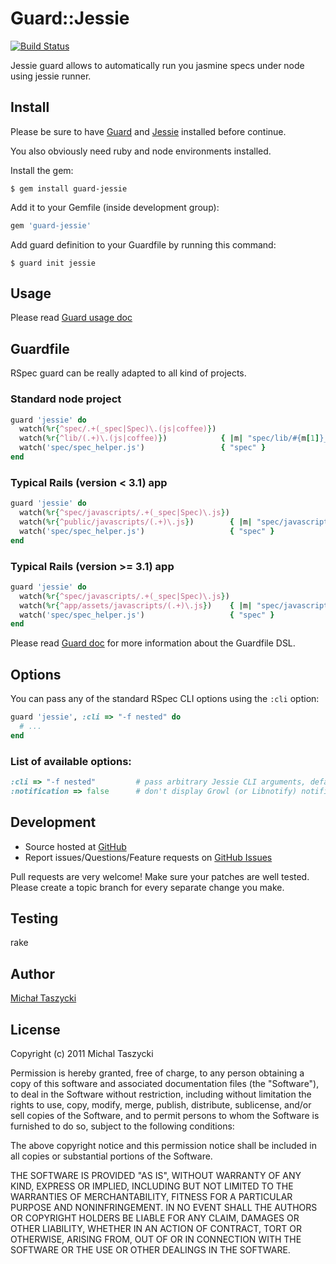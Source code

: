 Guard::Jessie
=============

[![Build Status](https://secure.travis-ci.org/mehowte/guard-jessie.png)](http://travis-ci.org/mehowte/guard-jessie)


Jessie guard allows to automatically run you jasmine specs under node using jessie runner.


Install
-------

Please be sure to have [Guard](https://github.com/guard/guard) and [Jessie](https://github.com/futuresimple/jessie) installed before continue.

You also obviously need ruby and node environments installed.

Install the gem:

    $ gem install guard-jessie

Add it to your Gemfile (inside development group):

``` ruby
gem 'guard-jessie'
```

Add guard definition to your Guardfile by running this command:

    $ guard init jessie

Usage
-----

Please read [Guard usage doc](https://github.com/guard/guard#readme)

Guardfile
---------

RSpec guard can be really adapted to all kind of projects.

### Standard node project

``` ruby
guard 'jessie' do
  watch(%r{^spec/.+(_spec|Spec)\.(js|coffee)})
  watch(%r{^lib/(.+)\.(js|coffee)})            { |m| "spec/lib/#{m[1]}_spec.js" }
  watch('spec/spec_helper.js')                 { "spec" }
end
```

### Typical Rails (version < 3.1) app

``` ruby
guard 'jessie' do
  watch(%r{^spec/javascripts/.+(_spec|Spec)\.js})
  watch(%r{^public/javascripts/(.+)\.js})        { |m| "spec/javascripts/#{m[1]}_spec.js" }
  watch('spec/spec_helper.js')                   { "spec" }
end
```

### Typical Rails (version >= 3.1) app

``` ruby
guard 'jessie' do
  watch(%r{^spec/javascripts/.+(_spec|Spec)\.js})
  watch(%r{^app/assets/javascripts/(.+)\.js})    { |m| "spec/javascripts/#{m[1]}_spec.js" }
  watch('spec/spec_helper.js')                   { "spec" }
end
```

Please read [Guard doc](https://github.com/guard/guard#readme) for more information about the Guardfile DSL.

Options
-------

You can pass any of the standard RSpec CLI options using the `:cli` option:

``` ruby
guard 'jessie', :cli => "-f nested" do
  # ...
end
```

### List of available options:

``` ruby
:cli => "-f nested"         # pass arbitrary Jessie CLI arguments, default: "-f progress"
:notification => false      # don't display Growl (or Libnotify) notification after the specs are done running, default: true
```

Development
-----------

* Source hosted at [GitHub](https://github.com/guard/guard-jessie)
* Report issues/Questions/Feature requests on [GitHub Issues](https://github.com/guard/guard-jessie/issues)

Pull requests are very welcome! Make sure your patches are well tested. Please create a topic branch for every separate change
you make.

Testing
-------

rake

Author
------

[Michał Taszycki](https://github.com/mehowte)


License
-------

Copyright (c) 2011 Michal Taszycki

 Permission is hereby granted, free of charge, to any person obtaining a copy
 of this software and associated documentation files (the "Software"), to deal
 in the Software without restriction, including without limitation the rights
 to use, copy, modify, merge, publish, distribute, sublicense, and/or sell
 copies of the Software, and to permit persons to whom the Software is
 furnished to do so, subject to the following conditions:

 The above copyright notice and this permission notice shall be included in
 all copies or substantial portions of the Software.

 THE SOFTWARE IS PROVIDED "AS IS", WITHOUT WARRANTY OF ANY KIND, EXPRESS OR
 IMPLIED, INCLUDING BUT NOT LIMITED TO THE WARRANTIES OF MERCHANTABILITY,
 FITNESS FOR A PARTICULAR PURPOSE AND NONINFRINGEMENT. IN NO EVENT SHALL THE
 AUTHORS OR COPYRIGHT HOLDERS BE LIABLE FOR ANY CLAIM, DAMAGES OR OTHER
 LIABILITY, WHETHER IN AN ACTION OF CONTRACT, TORT OR OTHERWISE, ARISING FROM,
 OUT OF OR IN CONNECTION WITH THE SOFTWARE OR THE USE OR OTHER DEALINGS IN
 THE SOFTWARE.



